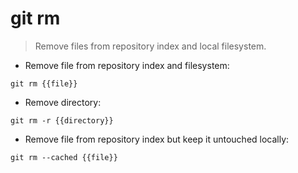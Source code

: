 # git rm

> Remove files from repository index and local filesystem.

- Remove file from repository index and filesystem:

`git rm {{file}}`

- Remove directory:

`git rm -r {{directory}}`

- Remove file from repository index but keep it untouched locally:

`git rm --cached {{file}}`
